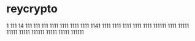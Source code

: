 # reycrypto
1
111
14
111
111
111
1111
1111
1111
1111
1141
1111
1111
1111
1111
1111
111111
1111
11111
11111
11111
111111
11111
11111
111111
